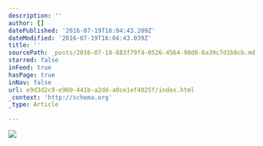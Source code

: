 ```yaml
---
description: ''
author: []
datePublished: '2016-07-19T16:04:43.209Z'
dateModified: '2016-07-19T16:04:43.039Z'
title: ''
sourcePath: _posts/2016-07-18-883f79f4-0526-4564-90d8-6a39c7d1b8cb.md
starred: false
inFeed: true
hasPage: true
inNav: false
url: e9d3d2c9-e960-441b-a2dd-a0ce1ef4025f/index.html
_context: 'http://schema.org'
_type: Article

---
```

![](https://the-grid-user-content.s3-us-west-2.amazonaws.com/91ff4976-0675-4dcd-b85a-bd11a17c0347.jpg)